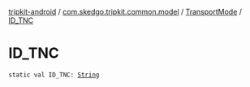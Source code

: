 [tripkit-android](../../index.md) / [com.skedgo.tripkit.common.model](../index.md) / [TransportMode](index.md) / [ID_TNC](./-i-d_-t-n-c.md)

# ID_TNC

`static val ID_TNC: `[`String`](https://kotlinlang.org/api/latest/jvm/stdlib/kotlin/-string/index.html)